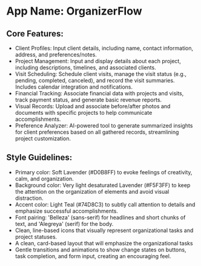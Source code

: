 # **App Name**: OrganizerFlow

## Core Features:

- Client Profiles: Input client details, including name, contact information, address, and preferences/notes.
- Project Management: Input and display details about each project, including descriptions, timelines, and associated clients.
- Visit Scheduling: Schedule client visits, manage the visit status (e.g., pending, completed, canceled), and record the visit summaries. Includes calendar integration and notifications.
- Financial Tracking: Associate financial data with projects and visits, track payment status, and generate basic revenue reports.
- Visual Records: Upload and associate before/after photos and documents with specific projects to help communicate accomplishments.
- Preference Analyzer: AI-powered tool to generate summarized insights for client preferences based on all gathered records, streamlining project customization.

## Style Guidelines:

- Primary color: Soft Lavender (#D0B8FF) to evoke feelings of creativity, calm, and organization.
- Background color: Very light desaturated Lavender (#F5F3FF) to keep the attention on the organization of elements and avoid visual distraction.
- Accent color: Light Teal (#74D8C3) to subtly call attention to details and emphasize successful accomplishments.
- Font pairing: 'Belleza' (sans-serif) for headlines and short chunks of text, and 'Alegreya' (serif) for the body.
- Clean, line-based icons that visually represent organizational tasks and project statuses.
- A clean, card-based layout that will emphasize the organizational tasks
- Gentle transitions and animations to show change states on buttons, task completion, and form input, creating an encouraging feel.
